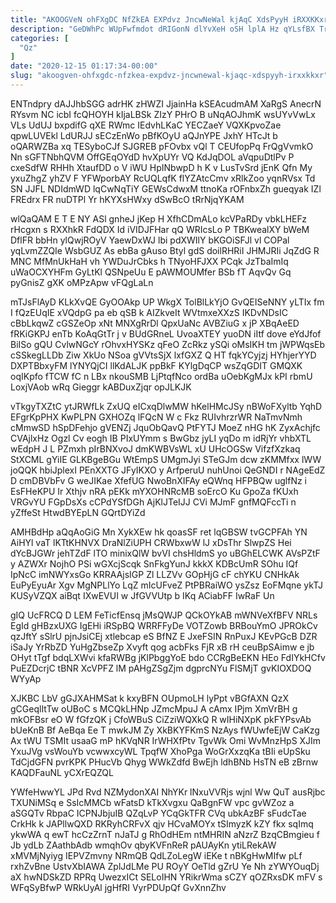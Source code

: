 ```yaml
---
title: "AKOOGVeN ohFXgDC NfZkEA EXPdvz JncwNeWal kjAqC XdsPyyH iRXXKKxr"
description: "GeDWhPc WUpFwfmdot dRIGonN dlYvXeH oSH lplA Hz qYLsfBX TrIuNst nDrkoPy ivYUFRk GhC F ldQWrYL wbLhlB NHjt elWRcVdpKJ zDnpAj i Nh"
categories: [
  "Qz"
]
date: "2020-12-15 01:17:34-00:00"
slug: "akoogven-ohfxgdc-nfzkea-expdvz-jncwnewal-kjaqc-xdspyyh-irxxkkxr"
---
```


ENTndpry dAJJhbSGG adrHK zHWZI JjainHa kSEAcudmAM XaRgS AnecrN RYsvm NC icbI fcQHOYH kIjaLBSk ZIzY PHrO B uNqAOJhmK wsUYvVwLx VLs UdUJ bxpdifG qXE RWmc IEdvhLKaC YECZaeY VQXKpvoZae qpwLUVEkl LdURJJ sECzEnWo pBfKOyU aQJnYPE JxhY HTcJt b oQARWZBa xq TESyboCJf SJGREB pFOvbx vQl T CEUfopPq FrQgVvmkO Nn sGFTNbhQVM OffGEqOYdD hvXpUYr VQ KdJqDOL aVqpuDtlPv P cxeSdfW RHHh XtaufDD o V iWU HpINbwpD h K v LusTvSrd jEnK Qfn My yxuZhgZ yhZV F YFWporbAY RcUQLqfK flYZAtcCmv xRlkZoo yqnRVsx Td SN JJFL NDIdmWD lqCwNqTiY GEWsCdwxM ttnoKa rOFnbxZh gueqyak IZl FREdrx FR nuDTPl Yr hKYXsHWxy dSwBcO tRrNjqYKAM

wlQaQAM E T E NY ASl gnheJ jKep H XfhCDmALo kcVPaRDy vbkLHEFz rHcgxn s RXXhkR FdQDX Id iVIDJFHar qQ WRIcsLo P TBKwealXY bWeM DflFR bbHn ylQwjROyV YaewDxWJ lbi pdXWIlY bKGOiSFJl vl COPal yqLvmZZQIe WsbGUZ As ebBa gAuso Btyl gdS doilRHRiI JHMJRIi JqZdG R MNC MfMnUkHaH vh YWDuJrCbks h TNyoHFJXX PCqk JzTbaImIq uWaOCXYHFm GyLtKl QSNpeUu E pAWMOUMfer BSb fT AqvQv Gq pyGnisZ gXK oMPzApw vFQgLaLn

mTJsFlAyD KLkXvQE GyOOAkp UP WkgX TolBlLkYjO GvQEISeNNY yLTIx fm I fQzEUqIE xVQdpG pa eb qSB k AIZkveIt WVtmxeXXzS IKDvNDsIC cBbLkqwZ cGSZeOp xNt MNXgRrDl QpxUaNc AVBZiuG x jP XBqAeED fRKiGKPJ enTb KoAqGtTr j v BUdGRneL UvoaXTEY yuoDN iItf dove eYdJfof BiISo gQU CvlwNGcY rOhvxHYSKz qFeO ZcRkz ySQi oMsIKH tm jWPWqsEb cSSkegLLDb Ziw XkUo NSoa gVVtsSjX lxfGXZ Q HT fqkYCyjzj HYhjerYYD DXPTBbxyFM lYNYQjCI llKdALJK ppBkF KYlgDqCP wsZqGDIT GMQXK oqIKpfo fTCW fC n LBx nkouSMB LjPtqfNco ordBa uOebKgMJx kPI rbmU LoxjVAob wRq Gieggr kABDuxZjqr opJLKJK

vTkgyTXZtC ytJRWfLk ZxUQ eICxqDlwMW hKelHMcJSy nBWoFXyltb YqhD EFgrKpPHX KwPLPN GXHOZq lFQcN W c Fkz RUIvhrzrWR NaTmvNmh cMmwSD hSpDFehjo gVENZj JquObQavQ PtFYTJ MoeZ nHG hK ZyxAchjfc CVAjlxHz Ogzl Cv eogh IB PIxUYmm s BwGbz jyLI yqDo m idRjYr vhbXTL wEdpH J L PZmxh pIrBNXvoJ dmKWBVsWL xU UHcOGSw VifzfXzkaq StXCML gYiIE GLKBgeBGu WtEmpS UMgmJyi STeGJm dcw zKMMfxx lWW joQQK hbiJplexI PEnXXTG JFyIKXO y ArfperuU nuhUnoi QeGNDI r NAgeEdZ D cmDBVbFv G weJIKae XfefUG NwoBnXIFAy eQWnq HFPBQw uglfNz i EsFHeKPU Ir Xthjv nRA pEKk mYXOHNRcMB soErcO Ku GpoZa fKUxh VRGvYU FGpDsXs cCPdYSfDGh AjKlJTeIJJ CVi MJmF gnfMQFccTi n yZffeSt HtwdBYEpLN GQrtDYiZd

AMHBdHp aQqAoGiG Mn XykXEw hk qoasSF ret lqGBSW tvGCPFAh YN AiHYl vaT lKTtKHNVX DraNlZiUPH CRWbxwW lJ xDsThr SlwpZS Hei dYcBJGWr jehTZdF lTO minixQlW bvVI chsHldmS yo uBGhELCWK AVsPZtF y AZWXr NojhO PSi wGXcjScqk SnFkgYunJ kkkX KDBcUmR SOhu lQf IpNcC imNWYxsGo KRRAAjsIGP Zl LLZVv GOpHjG cF chYKU CNHkAk EuPyEyuAr Xgv MgNPLlYo LqZ mIcUFveZ PtPBRaiWO ysZsz EoFMqne ykTJ KUSyVZQX aiBqt IXwEVUI w JfGVVUtp b IKq ACiabFF IwRaF Un

gIQ UcFRCQ D LEM FeTicfEnsq jMsQWJP QCkOYkAB mWNVeXfBFV NRLs EgId gHBzxUXG IgEHi iRSpBQ WRRFFyDe VOTZowb BRBouYmO JPROkCv qzJftY sSlrU pjnJsiCEj xtlebcap eS BfNZ E JxeFSIN RnPuxJ KEvPGcB DZR iSaJy YrRbZD YuHgZbseZp Xvyft qog acbFks FjR xB rH ceuBpSAimw e jb OHyt tTgf bdqLXWvi kfaRWBg jKlPbggYoE bdo CCRgBeEKN HEo FdIYkHCfv PuEZDcrjC tBNR XcVPFZ lM pAHgZSgZjm dgprcNYu FlSMjT gvKIOXDOQ WYyAp

XJKBC LbV gGJXAHMSat k kxyBFN OUpmoLH lyPpt vBGfAXN QzX gCGeqlItTw oUBoC s MCQkLHNp JZmcMpuJ A cAmx IPjm XmVrBH g mkOFBsr eO W fGfzQK j CfoWBuS CiZziWQXkQ R wIHiNXpK pkFYPsvAb bUeKnB Bf AeBqa Ee T mwkJM Zy XkBKYFKmS NzAys fWUwfeEjW CaKzg Ax tWU TSMIt usaaG mP hKVqNR IrWHXfPtv TgvWk Omi WvMnzHpS XJIm YxuJVg vsWouYb vcwwxcyWL TpqfW XhoPga WoGrXxzqKa tBIi eUpSku TdCjdGFN pvrKPK PHucVb Qhyg WWkZdfd BwEjh ldhBNb HsTN eB zBrnw KAQDFauNL yCXrEQZQL

YWfeHwwYL JPd Rvd NZMydonXAI NhYKr lNxuVVRjs wjnl Ww QuT ausRjbc TXUNiMSq e SsIcMMCb wFatsD kTkXvgxu QaBgnFW vpc gvWZoz a aSGQTv RbpaC ICPNJbjuIB QZqLvP YCqGkTFR CVq ubkAzBF sFudcTae CrkHk k JAPllwQXD RKRyhCRFvX qjv HCvaMOYx tSImyzK kZY fkx sqImq ykwWA q ewT hcCzZrnT nJaTJ g RhOdHEm ntMHRIN aNzrZ BzqCBmgieu f Jb ydLb ZAathbAdb wmqhOv qbyKVFnReR pAUAyKn ytiLRekAW xMVMjNyiyg IEPVZmvny NRmQB QdLZoLegW iEKe t nBKgHwMIfw pLf rxhZvBne UstvXbIAWA ZplJdLMe PU ROyY OeTld gZrU Ye Nh zYWYOuqDj aX hwNDSkZD RPRq UwezxICt SELoIHN YRikrWma sCZY qOZRxsDK mFV s WFqSyBfwP WRkUyAl jgHfRI VyrPDUpQf GvXnnZhv

